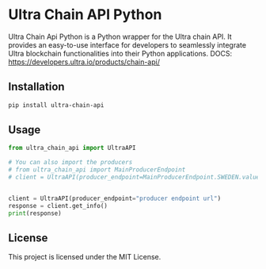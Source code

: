 # Ultra Chain API Python

Ultra Chain Api Python is a Python wrapper for the Ultra chain API. It provides an easy-to-use interface for developers to seamlessly integrate Ultra blockchain functionalities into their Python applications.
DOCS: https://developers.ultra.io/products/chain-api/

## Installation

```bash
pip install ultra-chain-api
```

## Usage

```python
from ultra_chain_api import UltraAPI

# You can also import the producers
# from ultra_chain_api import MainProducerEndpoint
# client = UltraAPI(producer_endpoint=MainProducerEndpoint.SWEDEN.value)


client = UltraAPI(producer_endpoint="producer endpoint url")
response = client.get_info()
print(response)
```

## License

This project is licensed under the MIT License.
